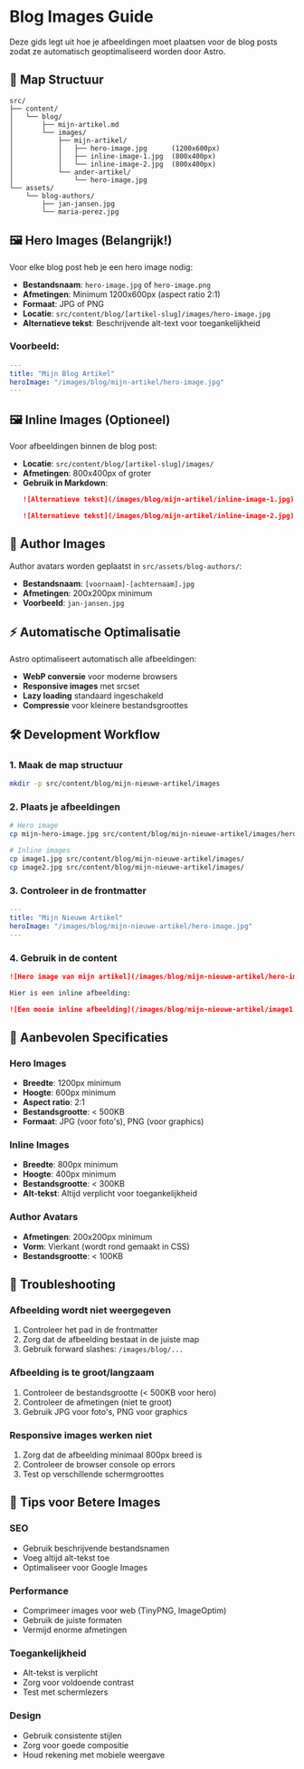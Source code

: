 # Blog Images Guide

Deze gids legt uit hoe je afbeeldingen moet plaatsen voor de blog posts zodat ze automatisch geoptimaliseerd worden door Astro.

## 📁 Map Structuur

```
src/
├── content/
│   └── blog/
│       ├── mijn-artikel.md
│       └── images/
│           ├── mijn-artikel/
│           │   ├── hero-image.jpg      (1200x600px)
│           │   ├── inline-image-1.jpg  (800x400px)
│           │   └── inline-image-2.jpg  (800x400px)
│           └── ander-artikel/
│               └── hero-image.jpg
└── assets/
    └── blog-authors/
        ├── jan-jansen.jpg
        └── maria-perez.jpg
```

## 🖼️ Hero Images (Belangrijk!)

Voor elke blog post heb je een hero image nodig:

- **Bestandsnaam**: `hero-image.jpg` of `hero-image.png`
- **Afmetingen**: Minimum 1200x600px (aspect ratio 2:1)
- **Formaat**: JPG of PNG
- **Locatie**: `src/content/blog/[artikel-slug]/images/hero-image.jpg`
- **Alternatieve tekst**: Beschrijvende alt-text voor toegankelijkheid

### Voorbeeld:
```yaml
---
title: "Mijn Blog Artikel"
heroImage: "/images/blog/mijn-artikel/hero-image.jpg"
---
```

## 🖼️ Inline Images (Optioneel)

Voor afbeeldingen binnen de blog post:

- **Locatie**: `src/content/blog/[artikel-slug]/images/`
- **Afmetingen**: 800x400px of groter
- **Gebruik in Markdown**:
  ```markdown
  ![Alternatieve tekst](/images/blog/mijn-artikel/inline-image-1.jpg)

  ![Alternatieve tekst](/images/blog/mijn-artikel/inline-image-2.jpg)
  ```

## 👤 Author Images

Author avatars worden geplaatst in `src/assets/blog-authors/`:

- **Bestandsnaam**: `[voornaam]-[achternaam].jpg`
- **Afmetingen**: 200x200px minimum
- **Voorbeeld**: `jan-jansen.jpg`

## ⚡ Automatische Optimalisatie

Astro optimaliseert automatisch alle afbeeldingen:

- **WebP conversie** voor moderne browsers
- **Responsive images** met srcset
- **Lazy loading** standaard ingeschakeld
- **Compressie** voor kleinere bestandsgroottes

## 🛠️ Development Workflow

### 1. Maak de map structuur
```bash
mkdir -p src/content/blog/mijn-nieuwe-artikel/images
```

### 2. Plaats je afbeeldingen
```bash
# Hero image
cp mijn-hero-image.jpg src/content/blog/mijn-nieuwe-artikel/images/hero-image.jpg

# Inline images
cp image1.jpg src/content/blog/mijn-nieuwe-artikel/images/
cp image2.jpg src/content/blog/mijn-nieuwe-artikel/images/
```

### 3. Controleer in de frontmatter
```yaml
---
title: "Mijn Nieuwe Artikel"
heroImage: "/images/blog/mijn-nieuwe-artikel/hero-image.jpg"
---
```

### 4. Gebruik in de content
```markdown
![Hero image van mijn artikel](/images/blog/mijn-nieuwe-artikel/hero-image.jpg)

Hier is een inline afbeelding:

![Een mooie inline afbeelding](/images/blog/mijn-nieuwe-artikel/image1.jpg)
```

## 📏 Aanbevolen Specificaties

### Hero Images
- **Breedte**: 1200px minimum
- **Hoogte**: 600px minimum
- **Aspect ratio**: 2:1
- **Bestandsgrootte**: < 500KB
- **Formaat**: JPG (voor foto's), PNG (voor graphics)

### Inline Images
- **Breedte**: 800px minimum
- **Hoogte**: 400px minimum
- **Bestandsgrootte**: < 300KB
- **Alt-tekst**: Altijd verplicht voor toegankelijkheid

### Author Avatars
- **Afmetingen**: 200x200px minimum
- **Vorm**: Vierkant (wordt rond gemaakt in CSS)
- **Bestandsgrootte**: < 100KB

## 🔧 Troubleshooting

### Afbeelding wordt niet weergegeven
1. Controleer het pad in de frontmatter
2. Zorg dat de afbeelding bestaat in de juiste map
3. Gebruik forward slashes: `/images/blog/...`

### Afbeelding is te groot/langzaam
1. Controleer de bestandsgrootte (< 500KB voor hero)
2. Controleer de afmetingen (niet te groot)
3. Gebruik JPG voor foto's, PNG voor graphics

### Responsive images werken niet
1. Zorg dat de afbeelding minimaal 800px breed is
2. Controleer de browser console op errors
3. Test op verschillende schermgroottes

## 🎨 Tips voor Betere Images

### SEO
- Gebruik beschrijvende bestandsnamen
- Voeg altijd alt-tekst toe
- Optimaliseer voor Google Images

### Performance
- Comprimeer images voor web (TinyPNG, ImageOptim)
- Gebruik de juiste formaten
- Vermijd enorme afmetingen

### Toegankelijkheid
- Alt-tekst is verplicht
- Zorg voor voldoende contrast
- Test met schermlezers

### Design
- Gebruik consistente stijlen
- Zorg voor goede compositie
- Houd rekening met mobiele weergave
